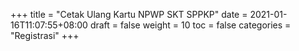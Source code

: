 +++
title = "Cetak Ulang Kartu NPWP SKT SPPKP"
date = 2021-01-16T11:07:55+08:00
draft = false
weight = 10
toc = false
categories = "Registrasi"
+++
